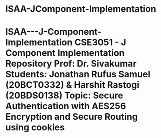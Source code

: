 # ISAA-JComponent-Implementation
# ISAA---J-Component-Implementation CSE3051 - J Component Implementation Repository  Prof: Dr. Sivakumar Students: Jonathan Rufus Samuel (20BCT0332) &amp; Harshit Rastogi (20BDS0138)  Topic: Secure Authentication with AES256 Encryption and Secure Routing using cookies
